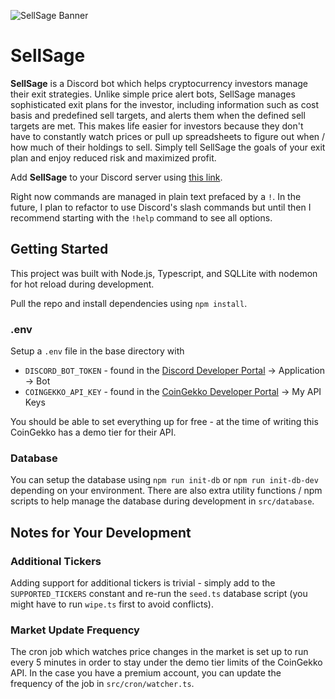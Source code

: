 ![SellSage Banner](https://github.com/user-attachments/assets/a50cfc85-1fee-4692-8900-b8a08286db1c)

# SellSage

**SellSage** is a Discord bot which helps cryptocurrency investors manage their exit strategies. Unlike simple price alert bots, SellSage manages sophisticated exit plans for the investor, including information such as cost basis and predefined sell targets, and alerts them when the defined sell targets are met. This makes life easier for investors because they don't have to constantly watch prices or pull up spreadsheets to figure out when / how much of their holdings to sell. Simply tell SellSage the goals of your exit plan and enjoy reduced risk and maximized profit.

Add **SellSage** to your Discord server using [this link](https://discord.com/oauth2/authorize?client_id=1317638256564633634).

Right now commands are managed in plain text prefaced by a `!`.  In the future, I plan to refactor to use Discord's slash commands but until then I recommend starting with the `!help` command to see all options.

## Getting Started

This project was built with Node.js, Typescript, and SQLLite with nodemon for hot reload during development.

Pull the repo and install dependencies using `npm install`.

### .env

Setup a `.env` file in the base directory with
- `DISCORD_BOT_TOKEN` - found in the [Discord Developer Portal](https://discord.com/developers/applications) -> Application -> Bot
- `COINGEKKO_API_KEY` - found in the [CoinGekko Developer Portal](https://www.coingecko.com/en/developers/dashboard) -> My API Keys

You should be able to set everything up for free - at the time of writing this CoinGekko has a demo tier for their API.

### Database

You can setup the database using `npm run init-db` or `npm run init-db-dev` depending on your environment.  There are also extra utility functions / npm scripts to help manage the database during development in `src/database`.

## Notes for Your Development

### Additional Tickers

Adding support for additional tickers is trivial - simply add to the `SUPPORTED_TICKERS` constant and re-run the `seed.ts` database script (you might have to run `wipe.ts` first to avoid conflicts).

### Market Update Frequency

The cron job which watches price changes in the market is set up to run every 5 minutes in order to stay under the demo tier limits of the CoinGekko API.  In the case you have a premium account, you can update the frequency of the job in `src/cron/watcher.ts`.
